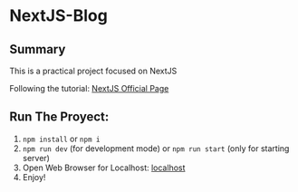 # NextJS-Blog
## Summary

This is a practical project focused on NextJS

Following the tutorial: 
[NextJS Official Page](https://nextjs.org/learn/foundations/about-nextjs)

## Run The Proyect:

1. `npm install` or `npm i`
2. `npm run dev` (for development mode) or `npm run start` (only for starting server)
3. Open Web Browser for Localhost: [localhost](http://localhost:3000)
4. Enjoy!
